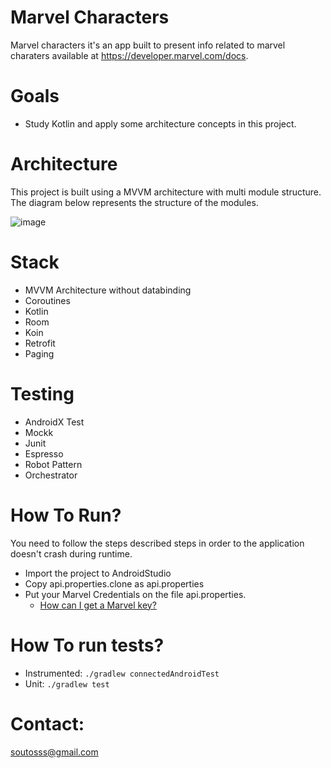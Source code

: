 # Marvel Characters
Marvel characters it's an app built to present info related to marvel charaters available at https://developer.marvel.com/docs.

# Goals
- Study Kotlin and apply some architecture concepts in this project.

# Architecture
This project is built using a MVVM architecture with multi module structure. The diagram below represents the structure of the modules.

![image](https://user-images.githubusercontent.com/5900020/82272449-098f2c00-9951-11ea-9bcf-13ea55b1d6f3.png)


# Stack
  - MVVM Architecture without databinding
  - Coroutines
  - Kotlin
  - Room
  - Koin
  - Retrofit
  - Paging
  
 # Testing
  - AndroidX Test
  - Mockk
  - Junit
  - Espresso
  - Robot Pattern
  - Orchestrator

# How To Run?
You need to follow the steps described steps in order to the application doesn't crash during runtime.
* Import the project to AndroidStudio
* Copy api.properties.clone as api.properties
* Put your Marvel Credentials on the file api.properties.
  * [How can I get a Marvel key?](https://developer.marvel.com)

# How To run tests?
* Instrumented: `./gradlew connectedAndroidTest`
* Unit: `./gradlew test`

# Contact:
soutosss@gmail.com
